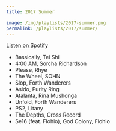 ```yaml
---
title: 2017 Summer

image: /img/playlists/2017-summer.png
permalink: /playlists/2017/summer/
---
```


[Listen on Spotify](https://open.spotify.com/user/katydecorah/playlist/62tbWBtzQ5FX2N9sRLFAb1)

- Bassically, Tei Shi
- 4:00 AM, Sorcha Richardson
- Please, Rhye
- The Wheel, SOHN
- Slop, Forth Wanderers
- Asido, Purity Ring
- Atalanta, Rina Mushonga
- Unfold, Forth Wanderers
- PS2, Litany
- The Depths, Cross Record
- Se16 (feat. Flohio), God Colony, Flohio
